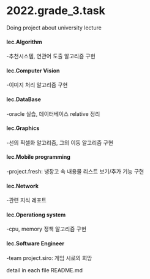 # 2022.grade_3.task  
Doing project about university lecture  
  
#### lec.Algorithm  
-추천시스템, 연관어 도출 알고리즘 구현    
  
#### lec.Computer Vision  
-이미지 처리 알고리즘 구현  
  
#### lec.DataBase  
-oracle 실습, 데이터베이스 relative 정리  

#### lec.Graphics  
-선의 픽셀화 알고리즘, 그의 이동 알고리즘 구현  

#### lec.Mobile programming  
-project.fresh: 냉장고 속 내용물 리스트 보기/추가 기능 구현  

#### lec.Network
-관련 지식 레포트

#### lec.Operationg system  
-cpu, memory 정책 알고리즘 구현  
  
#### lec.Software Engineer  
-team project.siro: 게임 시로의 희망  
   
   
   
   
   
   
detail in each file README.md
